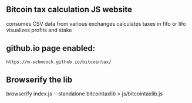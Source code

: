 ## Bitcoin tax calculation JS website

consumes CSV data from various exchanges
calculates taxes in fifo or lifo
visualizes profits and stake

## github.io page enabled:
```
https://m-schmoock.github.io/bitcointax/
```

## Browserify the lib

browserify index.js --standalone bitcointaxlib > js/bitcointaxlib.js

